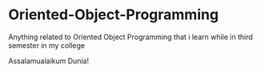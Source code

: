 # Oriented-Object-Programming
Anything related to Oriented Object Programming that i learn while in third semester in my college

Assalamualaikum Dunia!